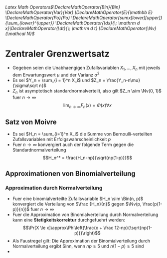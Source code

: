 ###### Latex Math Operators$\DeclareMathOperator{Bin}{Bin} \DeclareMathOperator{Var}{Var} \DeclareMathOperator{E}{\mathbb E} \DeclareMathOperator{Po}{Po} \DeclareMathOperator{sumx[lower][upper]}{\sum_{lower}^{upper}} \DeclareMathOperator{\dx}{\; \mathrm d x}\DeclareMathOperator{\dt}{\; \mathrm d t} \DeclareMathOperator{\Nv}{\mathcal N}$
# Zentraler Grenzwertsatz
- Gegeben seien die Unabhaengigen Zufallsvariablen $X_1,...,X_n$ mit jeweils dem Erwartungswert $\mu$ und der Varianz $\sigma^2$ 
- Es sei $Y_n = \sum_{i = 1}^n X_i$ und $Z_n = \frac{Y_n-n\mu}{\sigma\sqrt n}$ 
- $Z_n$ ist asymptotisch standardnormalverteilt, also gilt $Z_n \sim \Nv(0, 1)$ fuer $n\to\infty$ 
$$\lim_{n \to \infty}F_n(x) = \Phi(x) \forall x $$
## Satz von Moivre
- Es sei $H_n = \sum_{i=1}^n X_i$ die Summe von Bernoulli-verteilten Zufallsvariablen mit Erfolgswahrscheinlichkeit $p$ 
- Fuer $n \to \infty$ konvergiert auch der folgende Term gegen die Standardnormalverteilung
$$H_n^* = \frac{H_n-np}{\sqrt{np(1-p)}}$$
## Approximationen von Binomialverteilung
### Approximation durch Normalverteilung
- Fuer eine binomialverteilte Zufallsvariable $H_n \sim \Bin(n, p)$ konvergiert die Verteilung von $\frac {H_n}{n}$ gegen $\Nv(p, \frac{p(1-p)}{n})$ fuer $n \to \infty$ 
- Fuer die Approximation von Binomialverteilung durch Normalverteilung kann eine **Stetigkeitskorrektur** durchgefuehrt werden:
$$\Pr[X \le x]\approx\Phi\left(\frac{x  + \frac 12-np}{\sqrt{np(1-p)}}\right)$$
- Als Faustregel gilt: Die Approximation der Binomialverteilung durch Normalverteilung ergibt Sinn, wenn $np \ge 5$ und $n(1-p) \ge 5$ sind
- 